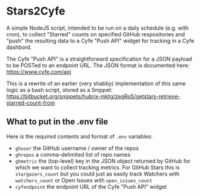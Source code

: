 # Stars2Cyfe

A simple NodeJS script, intended to be run on a daily schedule (e.g. with cron), to collect "Starred" counts on specified GitHub respositories and "push" the resulting data to a Cyfe "Push API" widget for tracking in a Cyfe dashbord.

The Cyfe "Push API" is a straightforward specification for a JSON payload to be POSTed to an endpoint URL. The JSON format is documented here: https://www.cyfe.com/api

This is a rewrite of an earlier (very shabby) implementation of this same logic as a bash script, stored as a Snippet: https://bitbucket.org/snippets/hubrix-mktg/zeqRo5/getstars-retrieve-starred-count-from

## What to put in the .env file

Here is the required contents and format of `.env` variables:

* `ghuser` the GitHub username / owner of the repos
* `ghrepos` a comma-delimited list of repo names
* `ghmetric` the (top-level) key in the JSON object returned by GitHub for which we want to collect tracking metrics. For GitHub Stars this is `stargazers_count` but you could just as easily track Watchers with `watchers_count` or Open Issues with `open_issues_count` 
* `cyfendpoint` the endpoint URL of the Cyfe "Push API" widget
